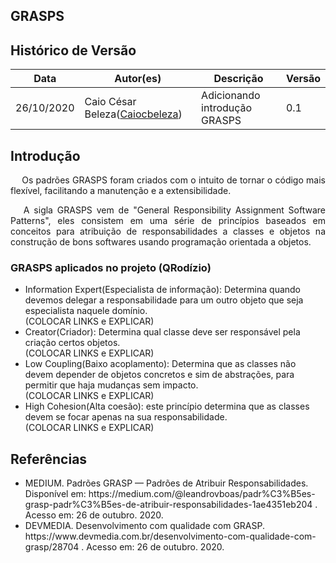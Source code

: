 ## GRASPS
## Histórico de Versão

<table>
  <thead>
    <tr>
      <th>Data</th>
      <th>Autor(es)</th>
      <th>Descrição</th>
      <th>Versão</th>
    </tr>
  </thead>

  <tbody>
    <tr>
      <td>26/10/2020</td>
      <td>
        Caio César Beleza(<a target="blank" href="https://github.com/Caiocbeleza">Caiocbeleza</a>)
      </td>
      <td>Adicionando introdução GRASPS </td>
      <td>0.1</td>
    </tr>
  </tbody>
</table>

## Introdução

<p align="justify">&emsp;
Os padrões GRASPS foram criados com o intuito de  tornar o código mais flexível, facilitando a manutenção e a extensibilidade.
</p>
<p align="justify">&emsp;
A sigla GRASPS vem de "General Responsibility Assignment Software Patterns", eles consistem em uma série de princípios baseados em conceitos para atribuição de responsabilidades a classes e objetos na construção de bons softwares usando programação orientada a objetos.
</p>

### GRASPS aplicados no projeto (QRodízio)

<ul>
<li>Information Expert(Especialista de informação): Determina quando devemos delegar a responsabilidade para um outro objeto que seja especialista naquele domínio.</li>
(COLOCAR LINKS e EXPLICAR)
<li>Creator(Criador): Determina qual classe deve ser responsável pela criação certos objetos.</li>
(COLOCAR LINKS e EXPLICAR)
<li>Low Coupling(Baixo acoplamento): Determina que as classes não devem depender de objetos concretos e sim de abstrações, para permitir que haja mudanças sem impacto.</li>
(COLOCAR LINKS e EXPLICAR)
<li>High Cohesion(Alta coesão): este princípio determina que as classes devem se focar apenas na sua responsabilidade.</li>
(COLOCAR LINKS e EXPLICAR)
</ul>


## Referências
<ul>
<li>
MEDIUM. Padrões GRASP — Padrões de Atribuir Responsabilidades. Disponível em: https://medium.com/@leandrovboas/padr%C3%B5es-grasp-padr%C3%B5es-de-atribuir-responsabilidades-1ae4351eb204 . Acesso em: 26 de outubro. 2020.
</li>
<li>
DEVMEDIA. Desenvolvimento com qualidade com GRASP. https://www.devmedia.com.br/desenvolvimento-com-qualidade-com-grasp/28704 . Acesso em: 26 de outubro. 2020.
</li>
</ul>
